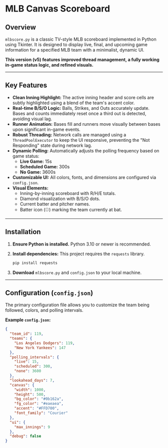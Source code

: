 # MLB Canvas Scoreboard

## Overview

`mlbscore.py` is a classic TV-style MLB scoreboard implemented in Python using Tkinter. It is designed to display live, final, and upcoming game information for a specified MLB team with a minimalist, dynamic UI.

**This version (v5) features improved thread management, a fully working in-game status logic, and refined visuals.**

---

## Key Features

* **Clean Inning Highlight:** The active inning header and score cells are subtly highlighted using a blend of the team's accent color.
* **Real-time B/S/O Logic:** Balls, Strikes, and Outs accurately update. Bases and counts immediately reset once a third out is detected, avoiding visual lag.
* **Runner Animation:** Bases fill and runners move visually between bases upon significant in-game events.
* **Robust Threading:** Network calls are managed using a `ThreadPoolExecutor` to keep the UI responsive, preventing the "Not Responding" state during network lag.
* **Dynamic Polling:** Automatically adjusts the polling frequency based on game status:
    * **Live Game:** 15s
    * **Scheduled Game:** 300s
    * **No Game:** 3600s
* **Customizable UI:** All colors, fonts, and dimensions are configured via `config.json`.
* **Visual Elements:**
    * Inning-by-inning scoreboard with R/H/E totals.
    * Diamond visualization with B/S/O dots.
    * Current batter and pitcher names.
    * Batter icon (⚾) marking the team currently at bat.

---

## Installation

1.  **Ensure Python is installed.** Python 3.10 or newer is recommended.
2.  **Install dependencies:** This project requires the `requests` library.

    ```bash
    pip install requests
    ```
3.  **Download** `mlbscore.py` and `config.json` to your local machine.

---

## Configuration (`config.json`)

The primary configuration file allows you to customize the team being followed, colors, and polling intervals.

**Example `config.json`:**

```json
{
  "team_id": 119,
  "teams": {
    "Los Angeles Dodgers": 119,
    "New York Yankees": 147 
  },
  "polling_intervals": {
    "live": 15,
    "scheduled": 300,
    "none": 3600
  },
  "lookahead_days": 7,
  "canvas": {
    "width": 1000,
    "height": 500,
    "bg_color": "#0b162a",
    "fg_color": "#eaeaea",
    "accent": "#FFD700",
    "font_family": "Courier"
  },
  "ui": {
    "max_innings": 9
  },
  "debug": false
}
